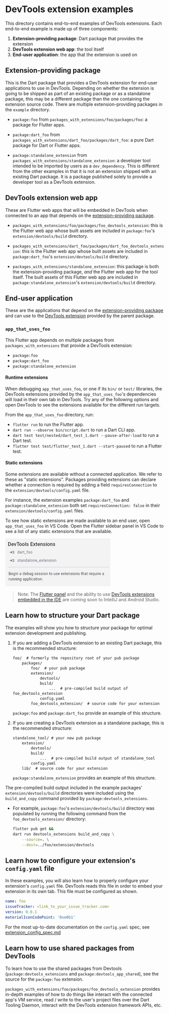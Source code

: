 # DevTools extension examples
This directory contains end-to-end examples of DevTools extensions. Each
end-to-end example is made up of three components:
1. **Extension-providing package**: Dart package that provides the extension
2. **DevTools extension web app**: the tool itself
3. **End-user application**: the app that the extension is used on

## Extension-providing package

This is the Dart package that provides a DevTools extension for end-user
applications to use in DevTools. Depending on whether the extension is going to
be shipped as part of an existing package or as a standalone package, this may be
a different package than the one containing the extension source code. There are
multiple extension-providing packages in the `example` directory.

* `package:foo` from `packages_with_extensions/foo/packages/foo`: a package for Flutter apps.

* `package:dart_foo` from `packages_with_extensions/dart_foo/packages/dart_foo`: a
pure Dart package for Dart or Flutter apps.

* `package:standalone_extension` from `packages_with_extensions/standalone_extension`: a developer 
tool intended to be imported by users as a `dev_dependency`. This is different from the other
examples in that it is not an extension shipped with an existing Dart package. It is a package
published solely to provide a developer tool as a DevTools extension.

<!-- TODO(kenz): build this example, or pull in Khan's extension. -->
<!-- - `package:gemini_ai_tool` from `packages_with_extensions/dart_foo/packages/gemini_ai_tool`, which is a standalone tool (like `package:standalone_tool`)
that provides an example of using the Gemini SDK to build an AI powered tool
as a DevTools extension. -->

## DevTools extension web app

These are Flutter web apps that will be embedded in DevTools when connected to an app
that depends on the [extension-providing package](#extension-providing-package).

* `packages_with_extensions/foo/packages/foo_devtools_extension`: this
is the Flutter web app whose built assets are included in `package:foo`'s
`extension/devtools/build` directory.

* `packages_with_extensions/dart_foo/packages/dart_foo_devtools_extension`: this
is the Flutter web app whose built assets are included in `package:dart_foo`'s
`extension/devtools/build` directory.

* `packages_with_extensions/standalone_extension`: this package is both the extension-providing
package, _and_ the Flutter web app for the tool itself. The built assets of this Flutter web app are
included in `package:standalone_extension`'s  `extension/devtools/build` directory.

## End-user application

These are the applications that depend on the
[extension-providing package](#extension-providing-package) and
can use to the [DevTools extension](#devtools-extension-web-app) provided by the parent package.

### `app_that_uses_foo`

This Flutter app depends on multiple packages from `packages_with_extensions`
that provide a DevTools extension:
* `package:foo`
* `package:dart_foo`
* `package:standalone_extension`

#### Runtime extensions

When debugging `app_that_uses_foo`, or one if its `bin/` or `test/` libraries,
the DevTools extensions provided by the `app_that_uses_foo`'s  dependencies
will load in their own tab in DevTools. Try any of the following options and open
DevTools to see the extensions available for the different run targets.

From the `app_that_uses_foo` directory, run:
* `flutter run` to run the Flutter app.
* `dart run --observe bin/script.dart` to run a Dart CLI app.
* `dart test test/nested/dart_test_1.dart --pause-after-load` to run a Dart test.
* `flutter test test/flutter_test_1.dart --start-paused` to run a Flutter test.

#### Static extensions

Some extensions are available without a connected application. We refer to these as
"static extensions". Packages providing extensions can declare whether a connection
is required by adding a field `requiresConnection` to the `extension/devtools/config.yaml`
file.

For instance, the extension examples `package:dart_foo` and `package:standalone_extension`
both set `requiresConnection: false` in their `extension/devtools/config.yaml` files.

To see how static extensions are made available to an end user, open `app_that_uses_foo` in VS Code.
Open the Flutter sidebar panel in VS Code to see a list of any static extensions that are available.

![static extensions in sidebar](_markdown_images/static_extensions_in_sidebar.png)

> Note: The [Flutter panel](https://github.com/flutter/flutter-intellij/issues/7299) and the ability
to use [DevTools extensions embedded in the IDE](https://github.com/flutter/flutter-intellij/issues/7195)
are coming soon to IntelliJ and Android Studio.

## Learn how to structure your Dart package

The examples will show you how to structure your package for optimal extension
development and publishing.

1. If you are adding a DevTools extension to an existing Dart package, this is
the recommended structure:
    ```
    foo/  # formerly the repository root of your pub package
        packages/
            foo/  # your pub package
            extension/
                devtools/
                build/
                    ...  # pre-compiled build output of foo_devtools_extension
                config.yaml
            foo_devtools_extension/  # source code for your extension
    ```
    `package:foo` and `package:dart_foo` provide an example of this structure.

2. If you are creating a DevTools extension as a standalone package, this is
the recommended structure:
    ```
    standalone_tool/ # your new pub package
        extension/
            devtools/
            build/
                ...  # pre-compiled build output of standalone_tool
            config.yaml
        lib/  # source code for your extension
    ```
    `package:standalone_extension` provides an example of this structure.
    
The pre-compiled build output included in the example packages'
`extension/devtools/build` directories were included using the `build_and_copy`
command provided by `package:devtools_extensions`.
  * For example, `package:foo`'s `extension/devtools/build` directory was populated
  by running the following command from the `foo_devtools_extension/` directory:

    ```sh
    flutter pub get &&
    dart run devtools_extensions build_and_copy \
        --source=. \
        --dest=../foo/extension/devtools 
    ```
## Learn how to configure your extension's `config.yaml` file

In these examples, you will also learn how to properly configure your extension's
`config.yaml` file. DevTools reads this file in order to embed your extension in its
own tab. This file must be configured as shown. 

```yaml
name: foo
issueTracker: <link_to_your_issue_tracker.com>
version: 0.0.1
materialIconCodePoint: '0xe0b1'
```

For the most up-to-date documentation on the `config.yaml` spec, see
[extension_config_spec.md](https://github.com/flutter/devtools/blob/master/packages/devtools_extensions/extension_config_spec.md)

## Learn how to use shared packages from DevTools

To learn how to use the shared packages from Devtools (`package:devtools_extensions`
and `package:devtools_app_shared`), see the source for the `package:foo` extension.

`packages_with_extensions/foo/packages/foo_devtools_extension` provides in-depth
examples of how to do things like interact with the connected app's VM service,
read / write to the user's project files over the Dart Tooling Daemon, interact
with the DevTools extension framework APIs, etc.

